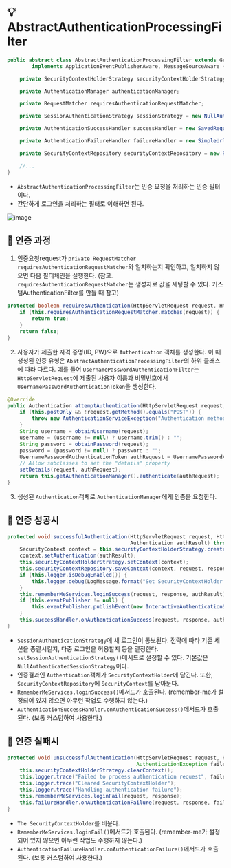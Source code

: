 # 💡 AbstractAuthenticationProcessingFilter
```java
public abstract class AbstractAuthenticationProcessingFilter extends GenericFilterBean
        implements ApplicationEventPublisherAware, MessageSourceAware {

    private SecurityContextHolderStrategy securityContextHolderStrategy = SecurityContextHolder.getContextHolderStrategy();

    private AuthenticationManager authenticationManager;

    private RequestMatcher requiresAuthenticationRequestMatcher;

    private SessionAuthenticationStrategy sessionStrategy = new NullAuthenticatedSessionStrategy();

    private AuthenticationSuccessHandler successHandler = new SavedRequestAwareAuthenticationSuccessHandler();

    private AuthenticationFailureHandler failureHandler = new SimpleUrlAuthenticationFailureHandler();

    private SecurityContextRepository securityContextRepository = new RequestAttributeSecurityContextRepository();

    //...
}
```
- `AbstractAuthenticationProcessingFilter`는 인증 요청을 처리하는 인증 필터이다.
- 간단하게 로그인을 처리하는 필터로 이해하면 된다.

![image](https://github.com/shin-je-woo/TIL/assets/39439576/6a94fbf7-cfb8-4f7a-800f-fb593e6a3592)

## 🔴 인증 과정
1. 인증요청request가 `private RequestMatcher requiresAuthenticationRequestMatcher`와 일치하는지 확인하고, 일치하지 않으면 다음 필터체인을 실행한다.
(참고. `requiresAuthenticationRequestMatcher`는 생성자로 값을 세팅할 수 있다. 커스텀AuthenticationFilter를 만들 때 참고)
```java
protected boolean requiresAuthentication(HttpServletRequest request, HttpServletResponse response) {
    if (this.requiresAuthenticationRequestMatcher.matches(request)) {
        return true;
    }
    return false;
}
```
2. 사용자가 제출한 자격 증명(ID, PW)으로 `Authentication` 객체를 생성한다. 이 때 생성된 인증 유형은 `AbstractAuthenticationProcessingFilter`의 하위 클래스에 따라 다르다.
예를 들어 `UsernamePasswordAuthenticationFilter`는 `HttpServletRequest`에 제출된 사용자 이름과 비밀번호에서 `UsernamePasswordAuthenticationToken`을 생성한다.
```java
@Override
public Authentication attemptAuthentication(HttpServletRequest request, HttpServletResponse response) throws AuthenticationException {
    if (this.postOnly && !request.getMethod().equals("POST")) {
        throw new AuthenticationServiceException("Authentication method not supported: " + request.getMethod());
    }
    String username = obtainUsername(request);
    username = (username != null) ? username.trim() : "";
    String password = obtainPassword(request);
    password = (password != null) ? password : "";
    UsernamePasswordAuthenticationToken authRequest = UsernamePasswordAuthenticationToken.unauthenticated(username, password);
    // Allow subclasses to set the "details" property
    setDetails(request, authRequest);
    return this.getAuthenticationManager().authenticate(authRequest);
}
```
3. 생성된 `Authentication`객체로 `AuthenticationManager`에게 인증을 요청한다.

## 🔴 인증 성공시
```java
protected void successfulAuthentication(HttpServletRequest request, HttpServletResponse response, FilterChain chain,
                                        Authentication authResult) throws IOException, ServletException {
    SecurityContext context = this.securityContextHolderStrategy.createEmptyContext();
    context.setAuthentication(authResult);
    this.securityContextHolderStrategy.setContext(context);
    this.securityContextRepository.saveContext(context, request, response);
    if (this.logger.isDebugEnabled()) {
        this.logger.debug(LogMessage.format("Set SecurityContextHolder to %s", authResult));
    }
    this.rememberMeServices.loginSuccess(request, response, authResult);
    if (this.eventPublisher != null) {
        this.eventPublisher.publishEvent(new InteractiveAuthenticationSuccessEvent(authResult, this.getClass()));
    }
    this.successHandler.onAuthenticationSuccess(request, response, authResult);
}
```
- `SessionAuthenticationStrategy`에 새 로그인이 통보된다. 전략에 따라 기존 세션을 종결시킬지, 다중 로그인을 허용할지 등을 결정한다. `setSessionAuthenticationStrategy()`메서드로 설정할 수 있다. 기본값은 `NullAuthenticatedSessionStrategy`이다.
- 인증결과인 `Authentication`객체가 `SecurityContextHolder`에 담긴다. 또한, `SecurityContextRepository`에 `SecurityContext`를 담아둔다.
- `RememberMeServices.loginSuccess()`메서드가 호출된다. (remember-me가 설정되어 있지 않으면 아무런 작업도 수행하지 않는다.)
- `AuthenticationSuccessHandler.onAuthenticationSuccess()`메서드가 호출된다. (보통 커스텀하여 사용한다.)

## 🔴 인증 실패시
```java
protected void unsuccessfulAuthentication(HttpServletRequest request, HttpServletResponse response,
                                          AuthenticationException failed) throws IOException, ServletException {
    this.securityContextHolderStrategy.clearContext();
    this.logger.trace("Failed to process authentication request", failed);
    this.logger.trace("Cleared SecurityContextHolder");
    this.logger.trace("Handling authentication failure");
    this.rememberMeServices.loginFail(request, response);
    this.failureHandler.onAuthenticationFailure(request, response, failed);
}
```
- `The SecurityContextHolder`를 비운다.
- `RememberMeServices.loginFail()`메서드가 호출된다. (remember-me가 설정되어 있지 않으면 아무런 작업도 수행하지 않는다.)
- `AuthenticationFailureHandler.onAuthenticationFailure()`메서드가 호출된다. (보통 커스텀하여 사용한다.)
